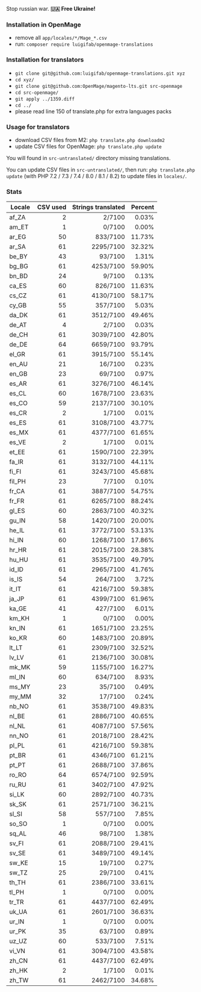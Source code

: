 Stop russian war. **🇺🇦 Free Ukraine!**

### Installation in OpenMage

- remove all `app/locales/*/Mage_*.csv`
- run: `composer require luigifab/openmage-translations`

### Installation for translators

- `git clone git@github.com:luigifab/openmage-translations.git xyz`
- `cd xyz/`
- `git clone git@github.com:OpenMage/magento-lts.git src-openmage`
- `cd src-openmage/`
- `git apply ../1359.diff`
- `cd ../`
- please read line 150 of translate.php for extra languages packs

### Usage for translators

- download CSV files from M2: `php translate.php downloadm2`
- update CSV files for OpenMage: `php translate.php update`

You will found in `src-untranslated/` directory missing translations.

You can update CSV files in `src-untranslated/`, then run: `php translate.php update` (with PHP 7.2 / 7.3 / 7.4 / 8.0 / 8.1 / 8.2) to update files in `locales/`.

### Stats

| Locale  | CSV used | Strings translated | Percent |
| ------- | --------:| ------------------:| -------:|
| af_ZA   |        2 |             2/7100 |   0.03% |
| am_ET   |        1 |             0/7100 |   0.00% |
| ar_EG   |       50 |           833/7100 |  11.73% |
| ar_SA   |       61 |          2295/7100 |  32.32% |
| be_BY   |       43 |            93/7100 |   1.31% |
| bg_BG   |       61 |          4253/7100 |  59.90% |
| bn_BD   |       24 |             9/7100 |   0.13% |
| ca_ES   |       60 |           826/7100 |  11.63% |
| cs_CZ   |       61 |          4130/7100 |  58.17% |
| cy_GB   |       55 |           357/7100 |   5.03% |
| da_DK   |       61 |          3512/7100 |  49.46% |
| de_AT   |        4 |             2/7100 |   0.03% |
| de_CH   |       61 |          3039/7100 |  42.80% |
| de_DE   |       64 |          6659/7100 |  93.79% |
| el_GR   |       61 |          3915/7100 |  55.14% |
| en_AU   |       21 |            16/7100 |   0.23% |
| en_GB   |       23 |            69/7100 |   0.97% |
| es_AR   |       61 |          3276/7100 |  46.14% |
| es_CL   |       60 |          1678/7100 |  23.63% |
| es_CO   |       59 |          2137/7100 |  30.10% |
| es_CR   |        2 |             1/7100 |   0.01% |
| es_ES   |       61 |          3108/7100 |  43.77% |
| es_MX   |       61 |          4377/7100 |  61.65% |
| es_VE   |        2 |             1/7100 |   0.01% |
| et_EE   |       61 |          1590/7100 |  22.39% |
| fa_IR   |       61 |          3132/7100 |  44.11% |
| fi_FI   |       61 |          3243/7100 |  45.68% |
| fil_PH  |       23 |             7/7100 |   0.10% |
| fr_CA   |       61 |          3887/7100 |  54.75% |
| fr_FR   |       61 |          6265/7100 |  88.24% |
| gl_ES   |       60 |          2863/7100 |  40.32% |
| gu_IN   |       58 |          1420/7100 |  20.00% |
| he_IL   |       61 |          3772/7100 |  53.13% |
| hi_IN   |       60 |          1268/7100 |  17.86% |
| hr_HR   |       61 |          2015/7100 |  28.38% |
| hu_HU   |       61 |          3535/7100 |  49.79% |
| id_ID   |       61 |          2965/7100 |  41.76% |
| is_IS   |       54 |           264/7100 |   3.72% |
| it_IT   |       61 |          4216/7100 |  59.38% |
| ja_JP   |       61 |          4399/7100 |  61.96% |
| ka_GE   |       41 |           427/7100 |   6.01% |
| km_KH   |        1 |             0/7100 |   0.00% |
| kn_IN   |       61 |          1651/7100 |  23.25% |
| ko_KR   |       60 |          1483/7100 |  20.89% |
| lt_LT   |       61 |          2309/7100 |  32.52% |
| lv_LV   |       61 |          2136/7100 |  30.08% |
| mk_MK   |       59 |          1155/7100 |  16.27% |
| ml_IN   |       60 |           634/7100 |   8.93% |
| ms_MY   |       23 |            35/7100 |   0.49% |
| my_MM   |       32 |            17/7100 |   0.24% |
| nb_NO   |       61 |          3538/7100 |  49.83% |
| nl_BE   |       61 |          2886/7100 |  40.65% |
| nl_NL   |       61 |          4087/7100 |  57.56% |
| nn_NO   |       61 |          2018/7100 |  28.42% |
| pl_PL   |       61 |          4216/7100 |  59.38% |
| pt_BR   |       61 |          4346/7100 |  61.21% |
| pt_PT   |       61 |          2688/7100 |  37.86% |
| ro_RO   |       64 |          6574/7100 |  92.59% |
| ru_RU   |       61 |          3402/7100 |  47.92% |
| si_LK   |       60 |          2892/7100 |  40.73% |
| sk_SK   |       61 |          2571/7100 |  36.21% |
| sl_SI   |       58 |           557/7100 |   7.85% |
| so_SO   |        1 |             0/7100 |   0.00% |
| sq_AL   |       46 |            98/7100 |   1.38% |
| sv_FI   |       61 |          2088/7100 |  29.41% |
| sv_SE   |       61 |          3489/7100 |  49.14% |
| sw_KE   |       15 |            19/7100 |   0.27% |
| sw_TZ   |       25 |            29/7100 |   0.41% |
| th_TH   |       61 |          2386/7100 |  33.61% |
| tl_PH   |        1 |             0/7100 |   0.00% |
| tr_TR   |       61 |          4437/7100 |  62.49% |
| uk_UA   |       61 |          2601/7100 |  36.63% |
| ur_IN   |        1 |             0/7100 |   0.00% |
| ur_PK   |       35 |            63/7100 |   0.89% |
| uz_UZ   |       60 |           533/7100 |   7.51% |
| vi_VN   |       61 |          3094/7100 |  43.58% |
| zh_CN   |       61 |          4437/7100 |  62.49% |
| zh_HK   |        2 |             1/7100 |   0.01% |
| zh_TW   |       61 |          2462/7100 |  34.68% |
